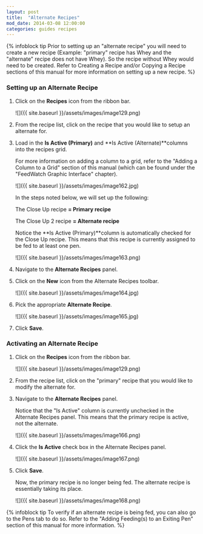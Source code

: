 ```yaml
---
layout: post
title:  "Alternate Recipes"
mod_date: 2014-03-08 12:00:00
categories: guides recipes
---
```


{% infoblock tip Prior to setting up an "alternate recipe" you will need to create a new recipe (Example: "primary" recipe has Whey and the "alternate" recipe does not have Whey). So the recipe without Whey would need to be created. Refer to Creating a Recipe and/or Copying a Recipe sections of this manual for more information on setting up a new recipe. %}


### Setting up an Alternate Recipe

1.  Click on the **Recipes** icon from the ribbon bar.

    ![]({{ site.baseurl }}/assets/images/image129.png)

2.  From the recipe list, click on the recipe that you would like to setup an alternate for.

3.  Load in the **Is Active (Primary)** and **Is Active (Alternate)**columns into the recipes grid.

    For more information on adding a column to a grid, refer to the "Adding a Column to a Grid" section of this manual (which can be found under the "FeedWatch Graphic Interface" chapter).

    ![]({{ site.baseurl }}/assets/images/image162.jpg)

    In the steps noted below, we will set up the following:

    The Close Up recipe **= Primary recipe**

    The Close Up 2 recipe **= Alternate recipe**

    Notice the **Is Active (Primary)**column is automatically checked for the Close Up recipe. This means that this recipe is currently assigned to be fed to at least one pen.

    ![]({{ site.baseurl }}/assets/images/image163.png)

4.  Navigate to the **Alternate Recipes** panel.

5.  Click on the **New** icon from the Alternate Recipes toolbar.

    ![]({{ site.baseurl }}/assets/images/image164.jpg)

6.  Pick the appropriate **Alternate Recipe**.

    ![]({{ site.baseurl }}/assets/images/image165.jpg)

7.  Click **Save**.

### Activating an Alternate Recipe

1.  Click on the **Recipes** icon from the ribbon bar.

    ![]({{ site.baseurl }}/assets/images/image129.png)

2.  From the recipe list, click on the "primary" recipe that you would like to modify the alternate for.

3.  Navigate to the **Alternate Recipes** panel.

    Notice that the "Is Active" column is currently unchecked in the Alternate Recipes panel. This means that the primary recipe is active, not the alternate.

    ![]({{ site.baseurl }}/assets/images/image166.png)

4.  Click the **Is Active** check box in the Alternate Recipes
panel.

    ![]({{ site.baseurl }}/assets/images/image167.png)

5.  Click **Save**.

    Now, the primary recipe is no longer being fed. The alternate recipe is essentially taking its place.

    ![]({{ site.baseurl }}/assets/images/image168.png)

{% infoblock tip To verify if an alternate recipe is being fed, you can also go to the Pens tab to do so. Refer to the "Adding Feeding(s) to an Exiting Pen" section of this manual for more information. %}
